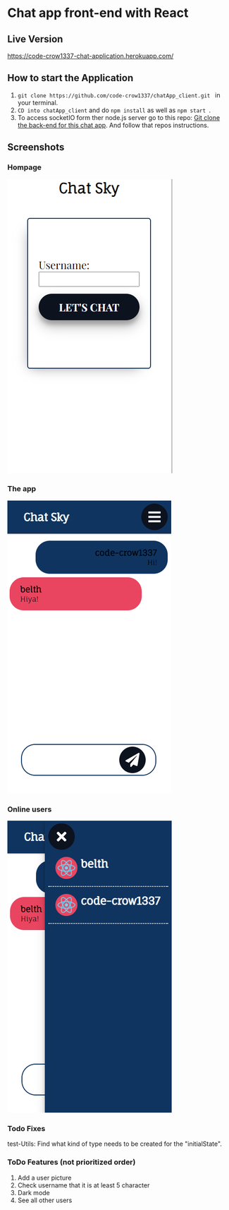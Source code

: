 
# Chat app front-end with React

## Live Version
https://code-crow1337-chat-application.herokuapp.com/

## How to start the Application
1. ```git clone https://github.com/code-crow1337/chatApp_client.git ``` in your terminal.
2. ```CD into chatApp_client``` and do ```npm install``` as well as ```npm start ```. 
3. To access socketIO form ther node.js server go to this repo: [Git clone the back-end for this chat app](https://github.com/code-crow1337/chatApp_server). And follow that repos instructions. 


## Screenshots
### Hompage
<img alt="log in with username" src="https://github.com/code-crow1337/chatApp_client/blob/developFront/chatApp_homepage.PNG" />

### The app
<img alt="conversation screen" src="https://github.com/code-crow1337/chatApp_client/blob/developFront/chatApp_conversation.PNG"  />

### Online users
<img alt="see all users who is online" src="https://github.com/code-crow1337/chatApp_client/blob/developFront/chatApp_online.PNG" />

### Todo Fixes
test-Utils: Find what kind of type needs to be created for the "initialState". 

### ToDo Features (not prioritized order) 
1. Add a user picture
2. Check username that it is at least 5 character
3. Dark mode
4. See all other users
